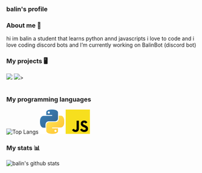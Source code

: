 ### balin's profile

### About me 👋
hi im balin a student that learns python annd javascripts
i love to code and i love coding discord bots
and I’m currently working on BalinBot (discord bot)


### My projects 🖥️
<a href="https://github.com/balindev/discord-js-base"><img src="https://github-readme-stats.vercel.app/api/pin/?username=balindev&repo=discord-js-base&show_owner=true&theme=dark&hide_border=true"></a>
<a href="https://github.com/balindev/discord-py-base"><img src="https://github-readme-stats.vercel.app/api/pin/?username=balindev&repo=discord-py-base&show_owner=true&theme=dark&hide_border=true"></a>>
<br>
<br>




### My programming languages

![Top Langs](https://github-readme-stats.vercel.app/api/top-langs/?username=balindev&layout=compact&theme=dark) ![python](https://raw.githubusercontent.com/balindev/balindev/main/1200px-Python-logo-notext.svg.png)
![javascript](https://raw.githubusercontent.com/balindev/balindev/main/1200px-Unofficial_JavaScript_logo_2.svg.png)







### My stats 📊
![balin's github stats](https://github-readme-stats.vercel.app/api?username=balindev&show_icons=true&theme=dark)


